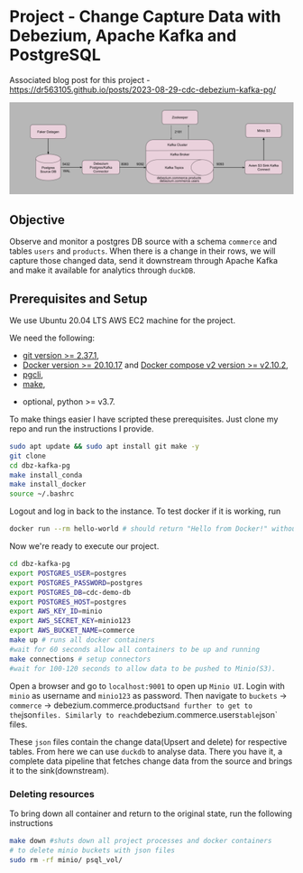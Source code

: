 # Project - Change Capture Data with Debezium, Apache Kafka and PostgreSQL

Associated blog post for this project - https://dr563105.github.io/posts/2023-08-29-cdc-debezium-kafka-pg/

![](cdc-pipeline.png)
## Objective
Observe and monitor a postgres DB source with a schema `commerce` and tables `users` and `products`. When there is a change in their rows, we will capture those changed data, send it downstream through Apache Kafka and make it available for analytics through `duckDB`.

## Prerequisites and Setup

We use Ubuntu 20.04 LTS AWS EC2 machine for the project.

We need the following:
- [git version >= 2.37.1](https://github.com/git-guides/install-git),
- [Docker version >= 20.10.17](https://docs.docker.com/engine/install/) and [Docker compose v2 version >= v2.10.2](https://docs.docker.com/compose/install/),
- [pgcli](https://www.pgcli.com/install),
- [make](https://linuxhint.com/install-make-ubuntu/),
<!-- - AWS account and [awscli](https://docs.aws.amazon.com/cli/latest/userguide/getting-started-install.html) -->
- optional, python >= v3.7.

To make things easier I have scripted these prerequisites. Just clone my repo and run the instructions I provide.

```{.bash filename="clone and install prerequisites"}
sudo apt update && sudo apt install git make -y
git clone 
cd dbz-kafka-pg
make install_conda
make install_docker
source ~/.bashrc
```
Logout and log in back to the instance. To test docker if it is working, run

```{.bash filename="check if docker is installed"}
docker run --rm hello-world # should return "Hello from Docker!" without errors
```

Now we're ready to execute our project.
```{.bash filename="Executing CDC project"}
cd dbz-kafka-pg
export POSTGRES_USER=postgres
export POSTGRES_PASSWORD=postgres
export POSTGRES_DB=cdc-demo-db
export POSTGRES_HOST=postgres
export AWS_KEY_ID=minio
export AWS_SECRET_KEY=minio123
export AWS_BUCKET_NAME=commerce
make up # runs all docker containers
#wait for 60 seconds allow all containers to be up and running
make connections # setup connectors
#wait for 100-120 seconds to allow data to be pushed to Minio(S3).
```
Open a browser and go to `localhost:9001` to open up `Minio UI`. Login with `minio` as username and `minio123` as password. Then navigate to `buckets` -> `commerce` -> debezium.commerce.products` and further to get to the `json` files. Similarly to reach `debezium.commerce.users` table `json` files.

These `json` files contain the change data(Upsert and delete) for respective tables. From here we can use `duckdb` to analyse data. There you have it,  a complete data pipeline that fetches change data from the source and brings it to the sink(downstream).

### Deleting resources
To bring down all container and return to the original state, run the following instructions

```{.bash filename="restoring to original state"}
make down #shuts down all project processes and docker containers
# to delete minio buckets with json files
sudo rm -rf minio/ psql_vol/
```